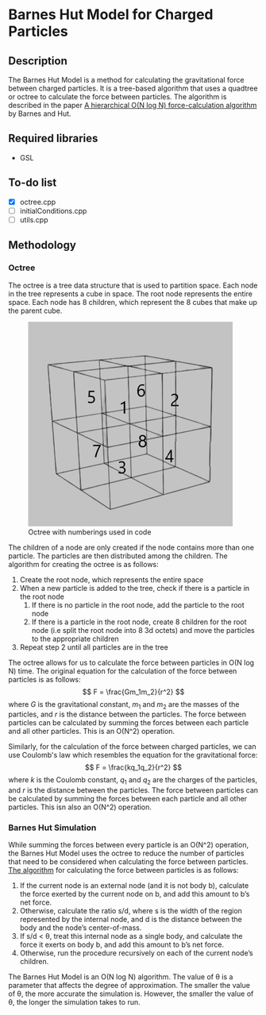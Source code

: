# Barnes Hut Model for Charged Particles

## Description
The Barnes Hut Model is a method for calculating the gravitational force between charged particles. It is a tree-based algorithm that uses a quadtree or octree to calculate the force between particles. The algorithm is described in the paper [A hierarchical O(N log N) force-calculation algorithm](http://arxiv.org/abs/physics/9405103) by Barnes and Hut.

## Required libraries
- GSL

## To-do list

- [x] octree.cpp
- [ ] initialConditions.cpp
- [ ] utils.cpp

## Methodology
### Octree
The octree is a tree data structure that is used to partition space. Each node in the tree represents a cube in space. The root node represents the entire space. Each node has 8 children, which represent the 8 cubes that make up the parent cube. 

<figure>
  <img
  src="/ignore/octet.png">
  <figcaption>Octree with numberings used in code</figcaption>
</figure>


The children of a node are only created if the node contains more than one particle. The particles are then distributed among the children. The algorithm for creating the octree is as follows:

1. Create the root node, which represents the entire space
2. When a new particle is added to the tree, check if there is a particle in the root node
   1. If there is no particle in the root node, add the particle to the root node
   2. If there is a particle in the root node, create 8 children for the root node (i.e split the root node into 8 3d octets) and move the particles to the appropriate children
3. Repeat step 2 until all particles are in the tree

The octree allows for us to calculate the force between particles in O(N log N) time. The original equation for the calculation of the force between particles is as follows:
$$ F = \frac{Gm_1m_2}{r^2} $$
where $G$ is the gravitational constant, $m_1$ and $m_2$ are the masses of the particles, and $r$ is the distance between the particles. The force between particles can be calculated by summing the forces between each particle and all other particles. This is an O(N^2) operation. 

Similarly, for the calculation of the force between charged particles, we can use Coulomb's law which resembles the equation for the gravitational force:
$$ F = \frac{kq_1q_2}{r^2} $$
where $k$ is the Coulomb constant, $q_1$ and $q_2$ are the charges of the particles, and $r$ is the distance between the particles. The force between particles can be calculated by summing the forces between each particle and all other particles. This isn also an O(N^2) operation.

### Barnes Hut Simulation
While summing the forces between every particle is an O(N^2) operation, the Barnes Hut Model uses the octree to reduce the number of particles that need to be considered when calculating the force between particles. [The algorithm](http://arborjs.org/docs/barnes-hut) for calculating the force between particles is as follows:
1. If the current node is an external node (and it is not body b), calculate the force exerted by the current node on b, and add this amount to b’s net force.
2. Otherwise, calculate the ratio s/d, where s is the width of the region represented by the internal node, and d is the distance between the body and the node’s center-of-mass. 
3. If s/d < θ, treat this internal node as a single body, and calculate the force it exerts on body b, and add this amount to b’s net force.
4. Otherwise, run the procedure recursively on each of the current node’s children.

The Barnes Hut Model is an O(N log N) algorithm. The value of θ is a parameter that affects the degree of approximation. The smaller the value of θ, the more accurate the simulation is. However, the smaller the value of θ, the longer the simulation takes to run.